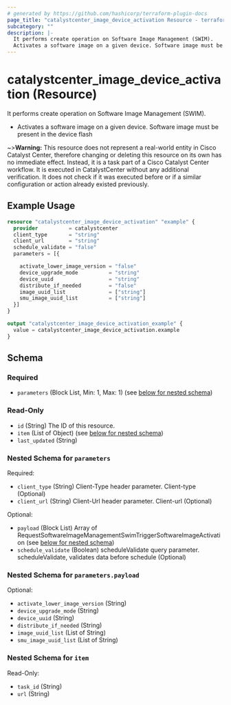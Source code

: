 ```yaml
---
# generated by https://github.com/hashicorp/terraform-plugin-docs
page_title: "catalystcenter_image_device_activation Resource - terraform-provider-catalystcenter"
subcategory: ""
description: |-
  It performs create operation on Software Image Management (SWIM).
  Activates a software image on a given device. Software image must be present in the device flash
---
```


# catalystcenter_image_device_activation (Resource)

It performs create operation on Software Image Management (SWIM).

- Activates a software image on a given device. Software image must be present in the device flash


~>**Warning:**
This resource does not represent a real-world entity in Cisco Catalyst Center, therefore changing or deleting this resource on its own has no immediate effect.
Instead, it is a task part of a Cisco Catalyst Center workflow. It is executed in CatalystCenter without any additional verification. It does not check if it was executed before or if a similar configuration or action already existed previously.

## Example Usage

```terraform
resource "catalystcenter_image_device_activation" "example" {
  provider          = catalystcenter
  client_type       = "string"
  client_url        = "string"
  schedule_validate = "false"
  parameters = [{

    activate_lower_image_version = "false"
    device_upgrade_mode          = "string"
    device_uuid                  = "string"
    distribute_if_needed         = "false"
    image_uuid_list              = ["string"]
    smu_image_uuid_list          = ["string"]
  }]
}

output "catalystcenter_image_device_activation_example" {
  value = catalystcenter_image_device_activation.example
}
```

<!-- schema generated by tfplugindocs -->
## Schema

### Required

- `parameters` (Block List, Min: 1, Max: 1) (see [below for nested schema](#nestedblock--parameters))

### Read-Only

- `id` (String) The ID of this resource.
- `item` (List of Object) (see [below for nested schema](#nestedatt--item))
- `last_updated` (String)

<a id="nestedblock--parameters"></a>
### Nested Schema for `parameters`

Required:

- `client_type` (String) Client-Type header parameter. Client-type (Optional)
- `client_url` (String) Client-Url header parameter. Client-url (Optional)

Optional:

- `payload` (Block List) Array of RequestSoftwareImageManagementSwimTriggerSoftwareImageActivation (see [below for nested schema](#nestedblock--parameters--payload))
- `schedule_validate` (Boolean) scheduleValidate query parameter. scheduleValidate, validates data before schedule (Optional)

<a id="nestedblock--parameters--payload"></a>
### Nested Schema for `parameters.payload`

Optional:

- `activate_lower_image_version` (String)
- `device_upgrade_mode` (String)
- `device_uuid` (String)
- `distribute_if_needed` (String)
- `image_uuid_list` (List of String)
- `smu_image_uuid_list` (List of String)



<a id="nestedatt--item"></a>
### Nested Schema for `item`

Read-Only:

- `task_id` (String)
- `url` (String)
